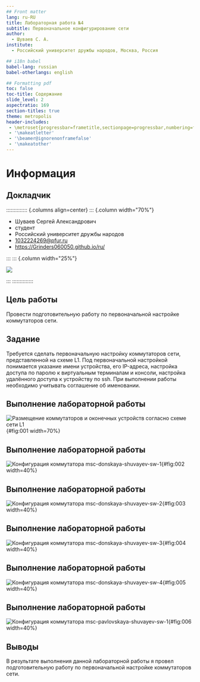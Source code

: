 ```yaml
---
## Front matter
lang: ru-RU
title: Лабораторная работа №4
subtitle: Первоначальное конфигурирование сети
author:
  - Шуваев С. А.
institute:
  - Российский университет дружбы народов, Москва, Россия

## i18n babel
babel-lang: russian
babel-otherlangs: english

## Formatting pdf
toc: false
toc-title: Содержание
slide_level: 2
aspectratio: 169
section-titles: true
theme: metropolis
header-includes:
 - \metroset{progressbar=frametitle,sectionpage=progressbar,numbering=fraction}
 - '\makeatletter'
 - '\beamer@ignorenonframefalse'
 - '\makeatother'
---
```


# Информация

## Докладчик

:::::::::::::: {.columns align=center}
::: {.column width="70%"}

  * Шуваев Сергей Александрович
  * студент
  * Российский университет дружбы народов
  * [1032224269@pfur.ru](mailto:1032224269@pfur.ru)
  * <https://Grinders060050.github.io/ru/>

:::
::: {.column width="25%"}

![](./image/0.jpg)

:::
::::::::::::::

## Цель работы

Провести подготовительную работу по первоначальной настройке коммутаторов сети.

## Задание

Требуется сделать первоначальную настройку коммутаторов сети, представленной на схеме L1. Под первоначальной настройкой понимается указание имени устройства, его IP-адреса, настройка доступа по паролю к виртуальным терминалам и консоли, настройка удалённого доступа к устройству по ssh.
При выполнении работы необходимо учитывать соглашение об именовании.

## Выполнение лабораторной работы

![Размещение коммутаторов и оконечных устройств согласно схеме сети L1](image/1.png){#fig:001 width=70%}

## Выполнение лабораторной работы

![Конфигурация коммутатора msc-donskaya-shuvayev-sw-1](image/2.png){#fig:002 width=40%}

## Выполнение лабораторной работы

![Конфигурация коммутатора msc-donskaya-shuvayev-sw-2](image/3.png){#fig:003 width=40%}

## Выполнение лабораторной работы

![Конфигурация коммутатора msc-donskaya-shuvayev-sw-3](image/4.png){#fig:004 width=40%}

## Выполнение лабораторной работы

![Конфигурация коммутатора msc-donskaya-shuvayev-sw-4](image/5.png){#fig:005 width=40%}

## Выполнение лабораторной работы

![Конфигурация коммутатора msc-pavlovskaya-shuvayev-sw-1](image/6.png){#fig:006 width=40%}

## Выводы

В результате выполнения данной лабораторной работы я провел подготовительную работу по первоначальной настройке коммутаторов сети.